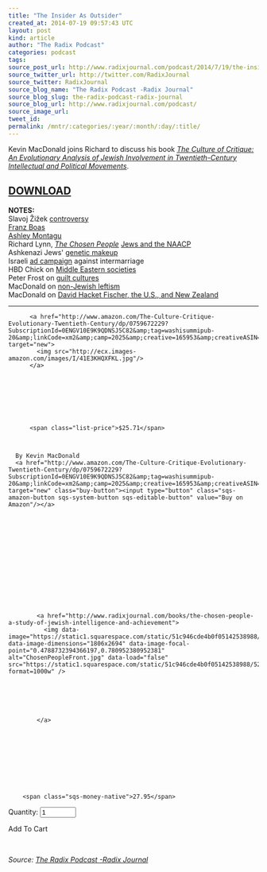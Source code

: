 ```yaml
---
title: "The Insider As Outsider"
created_at: 2014-07-19 09:57:43 UTC
layout: post
kind: article
author: "The Radix Podcast"
categories: podcast
tags: 
source_post_url: http://www.radixjournal.com/podcast/2014/7/19/the-insider-as-outsider
source_twitter_url: http://twitter.com/RadixJournal
source_twitter: RadixJournal
source_blog_name: "The Radix Podcast -Radix Journal"
source_blog_slug: the-radix-podcast-radix-journal
source_blog_url: http://www.radixjournal.com/podcast/
source_image_url: 
tweet_id:
permalink: /mntr/:categories/:year/:month/:day/:title/
---
```

<p>Kevin MacDonald joins Richard to discuss his book <em><a href="http://www.amazon.com/exec/obidos/ASIN/B00BA5AAPY/washisummipub-20">The Culture of Critique: An Evolutionary Analysis of Jewish Involvement in Twentieth-Century Intellectual and Political Movements</a></em>.  </p>




<h2 id="downloadhttpssoundcloudcomvanguardpodcasttheinsiderasoutsider"><a href="https://soundcloud.com/vanguard-podcast/the-insider-as-outsider">DOWNLOAD</a></h2>
<p><strong>NOTES:</strong> <br>
Slavoj Žižek <a href="http://www.newsweek.com/did-marxist-philosophy-superstar-slavoj-zizek-plagiarize-white-nationalist-journal-258433">controversy</a> <br>
<a href="http://www.vdare.com/articles/franz-boas-liberal-icon-scientific-fraud">Franz Boas</a> <br>
<a href="http://en.wikipedia.org/wiki/Ashley_Montagu">Ashley Montagu</a> <br>
Richard Lynn, <em><a href="http://www.amazon.com/The-Chosen-People-Intelligence-Achievement/dp/1593680368/ref=sr_1_1?ie=UTF8&amp;qid=1405745543&amp;sr=8-1&amp;keywords=lynn+the+chosen+people">The Chosen People</a></em>
<a href="http://rac.org/Articles/index.cfm?id=21347">Jews and the NAACP</a> <br>
Ashkenazi Jews' <a href="http://www.the-scientist.com/?articles.view/articleNo/37821/title/Genetic-Roots-of-the-Ashkenazi-Jews/">genetic makeup</a> <br>
Israeli <a href="https://www.youtube.com/watch?v=b5wE-H7-7PU">ad campaign</a> against intermarriage <br>
HBD Chick on <a href="http://hbdchick.wordpress.com">Middle Eastern societies</a> <br>
Peter Frost on <a href="http://evoandproud.blogspot.com/2013/12/the-origins-of-northwest-european-guilt.html">guilt cultures</a> <br>
MacDonald on <a href="http://www.counter-currents.com/2012/06/american-transcendentalism/">non-Jewish leftism</a> <br>
MacDonald on <a href="http://www.theoccidentalobserver.net/2012/09/the-high-mindedness-of-the-british-new-zealand-and-the-united-states/">David Hacket Fischer, the U.S., and New Zealand</a>    </p><hr />



  

    
        
          <a href="http://www.amazon.com/The-Culture-Critique-Evolutionary-Twentieth-Century/dp/0759672229?SubscriptionId=0ENGV10E9K9QDNSJ5C82&amp;tag=washisummipub-20&amp;linkCode=xm2&amp;camp=2025&amp;creative=165953&amp;creativeASIN=0759672229" target="new">
            <img src="http://ecx.images-amazon.com/images/I/41E3KHQXFKL.jpg"/>
          </a>
        
    

    
      
       
        
          
          <span class="list-price">$25.71</span>
          
        
      
      By Kevin MacDonald
      <a href="http://www.amazon.com/The-Culture-Critique-Evolutionary-Twentieth-Century/dp/0759672229?SubscriptionId=0ENGV10E9K9QDNSJ5C82&amp;tag=washisummipub-20&amp;linkCode=xm2&amp;camp=2025&amp;creative=165953&amp;creativeASIN=0759672229" target="new" class="buy-button"><input type="button" class="sqs-amazon-button sqs-system-button sqs-editable-button" value="Buy on Amazon"/></a>

    

  





  

    
        
          
          
            <a href="http://www.radixjournal.com/books/the-chosen-people-a-study-of-jewish-intelligence-and-achievement">
              <img data-image="https://static1.squarespace.com/static/51c946cde4b0f05142538988/529a713ee4b0a2f014169403/538e9563e4b0d9d34e5ac329/1401853295466/ChosenPeopleFront.jpg" data-image-dimensions="1806x2694" data-image-focal-point="0.4788732394366197,0.780952380952381" alt="ChosenPeopleFront.jpg" data-load="false" src="https://static1.squarespace.com/static/51c946cde4b0f05142538988/529a713ee4b0a2f014169403/538e9563e4b0d9d34e5ac329/1401853295466/ChosenPeopleFront.jpg?format=1000w" />

              
                
              

              
            </a>
          
          
        
    

    

      

      
        <span class="sqs-money-native">27.95</span>
      

      

      
        
  Quantity:
  <input min="1" size="4" max="9999" step="1" type="number" value="1"></input>










Add To Cart


      

    

  



&nbsp;<div class="">
    <i>Source: <a href="http://www.radixjournal.com/podcast/">The Radix Podcast -Radix Journal</a></i>
</div>
